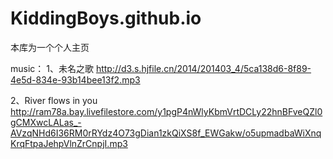 # KiddingBoys.github.io
本库为一个个人主页

music：
1、未名之歌 http://d3.s.hjfile.cn/2014/201403_4/5ca138d6-8f89-4e5d-834e-93b14bee13f2.mp3

2、River flows in you http://ram78a.bay.livefilestore.com/y1pgP4nWlyKbmVrtDCLy22hnBFveQZl0gCMXwcLALas_-AVzqNHd6I36RM0rRYdz4O73gDian1zkQiXS8f_EWGakw/o5upmadbaWiXnqKrqFtpaJehpVlnZrCnpjI.mp3
